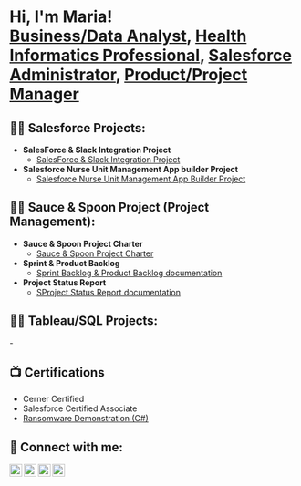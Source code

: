 <h1>Hi, I'm Maria! <br/><a href="https://github.com/joshmadakor1">Business/Data Analyst</a>, <a href="https://www.linkedin.com/in/joshmadakor/">Health Informatics Professional</a>, <a href="https://www.youtube.com/c/joshmadakor">Salesforce Administrator</a>, <a href="https://www.youtube.com/c/joshmadakor">Product/Project Manager</a></h1>

<h2>👨‍💻 Salesforce Projects:</h2>

- <b>SalesForce & Slack Integration Project</b>
  - [SalesForce & Slack Integration Project](https://github.com/Mpmendoza10/Salesforce-Slack-Integration-Project)
- <b>Salesforce Nurse Unit Management App builder Project</b>
  - [Salesforce Nurse Unit Management App Builder Project](https://github.com/Mpmendoza10/Salesforce-Nurse-Unit-Management-App)

<h2>👨‍💻 Sauce & Spoon Project (Project Management):</h2>

- <b>Sauce & Spoon Project Charter</b>
  - [Sauce & Spoon Project Charter](https://docs.google.com/document/d/16OvZFx51PFfoRfn-ChlSMRbsybcTYTaHiCl3lH7AwNQ/edit?resourcekey=0-BpnC7dJGzdJFdT-bzbaydw)
- <b>Sprint & Product Backlog</b>
  - [Sprint Backlog & Product Backlog documentation](https://docs.google.com/spreadsheets/d/1u8dx2SkfBu2leBDLVRHPHhD-f11IR8OPGkSde0cun9g/edit#gid=110839419)
- <b>Project Status Report</b>
  - [SProject Status Report documentation](https://docs.google.com/spreadsheets/d/1M2wArRgQ2ahMIPUF0yBczM14nJJyqF99ysBHtWxmvjY/edit?resourcekey=0-I4JUF2c-APni0jHlGO9g8g#gid=423863049)
  
 <h2>👨‍💻 Tableau/SQL Projects:</h2>
  -<b></b>
  
<h2>📺 Certifications</h2>

- Cerner Certified
- Salesforce Certified Associate
- [Ransomware Demonstration (C#)](https://www.youtube.com/watch?v=OfvdQeh79s0)

<h2> 🤳 Connect with me:</h2>

[<img align="left" alt="JoshMadakor | YouTube" width="22px" src="https://cdn.jsdelivr.net/npm/simple-icons@v3/icons/youtube.svg" />][youtube]
[<img align="left" alt="JoshMadakor | Twitter" width="22px" src="https://cdn.jsdelivr.net/npm/simple-icons@v3/icons/twitter.svg" />][twitter]
[<img align="left" alt="JoshMadakor | LinkedIn" width="22px" src="https://cdn.jsdelivr.net/npm/simple-icons@v3/icons/linkedin.svg" />][linkedin]
[<img align="left" alt="JoshMadakor | Instagram" width="22px" src="https://cdn.jsdelivr.net/npm/simple-icons@v3/icons/instagram.svg" />][instagram]

[twitter]: https://twitter.com/joshmadakor
[youtube]: https://www.youtube.com/c/joshmadakor
[instagram]: https://www.instagram.com/joshmadakor/
[linkedin]: https://www.linkedin.com/in/maria-mendoza-b4690916/

<!--
**joshmadakor1/joshmadakor1** is a ✨ _special_ ✨ repository because its `README.md` (this file) appears on your GitHub profile.

Here are some ideas to get you started:

- 🔭 I’m currently working on ...
- 🌱 I’m currently learning ...
- 👯 I’m looking to collaborate on ...
- 🤔 I’m looking for help with ...
- 💬 Ask me about ...
- 📫 How to reach me: ...
- 😄 Pronouns: ...
- ⚡ Fun fact: ...
-->
